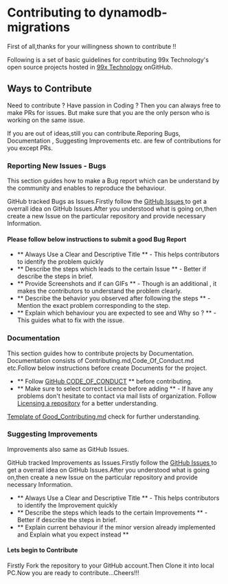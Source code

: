 # Contributing to dynamodb-migrations

First of all,thanks for your willingness shown to contribute !!

Following is a set of basic guidelines for contributing 99x Technology's open source projects hosted in [99x Technology](https://github.com/99xt) onGitHub.

## Ways to Contribute

Need to contribute ? Have passion in Coding ? Then you can always free to make  PRs  for issues. But make sure that you are the only person who is working on the same issue.

If you are out of ideas,still you can contribute.Reporing Bugs, Documentation , Suggesting Improvements etc. are few of contributions for you except PRs.


### Reporting New Issues - Bugs

This section guides how to make a Bug report which can be understand by the community and enables to reproduce the behaviour.

GitHub tracked Bugs as Issues.Firstly follow the [ GitHub Issues ](https://guides.github.com/features/issues) to get a overrall idea on GitHub Issues.After you understood what is going on,then create a new Issue on the particular repository and provide necessary Information.

#### Please follow below instructions to submit a good Bug Report

* ** Always Use a Clear and Descriptive Title ** - This helps contributors to identify the problem quickly
* ** Describe the steps which leads to the certain Issue ** - Better if describe the steps in brief.
* ** Provide Screenshots and if can GIFs  ** - Though is an additional , it makes the contributors to understand the problem clearly.
* ** Describe the behavior you observed after following the steps ** - Mention the exact problem corresponding to the step.
* ** Explain which behaviour you are expected to see and Why so ? ** - This guides what to fix with the issue.


### Documentation

This section guides how to contribute projects by Documentation. Documentation consists of Contributing.md,Code_Of_Conduct.md etc.Follow below instructions before create Documents for the project.

* ** Follow [GitHub CODE_OF_CONDUCT]( https://help.github.com/articles/adding-a-code-of-conduct-to-your-project ) ** before contributing.
* ** Make sure to select correct Licence before adding ** - If have any problems don't hesitate to contact via mail lists of organization.
Follow [Licensing a repository](https://help.github.com/articles/licensing-a-repository/) for a better understanding.

[Template of Good_Contributing.md](https://gist.github.com/PurpleBooth/b24679402957c63ec426) check for further understanding.


### Suggesting Improvements

Improvements also same as GitHub Issues.

GitHub tracked Improvements as Issues.Firstly follow the [ GitHub Issues ](https://guides.github.com/features/issues) to get a overrall idea on GitHub Issues.After you understood what is going on,then create a new Issue on the particular repository and provide necessary Information.

* ** Always Use a Clear and Descriptive Title ** - This helps contributors to identify the Improvement quickly
* ** Describe the steps which leads to the certain Improvements ** - Better if describe the steps in brief.
* ** Explain current behaviour if the minor version already implemented and Explain what you expect instead ** 


#### Lets begin to Contribute

Firstly Fork the repository to your GitHub account.Then Clone it into local PC.Now you are ready to contribute...Cheers!!!


